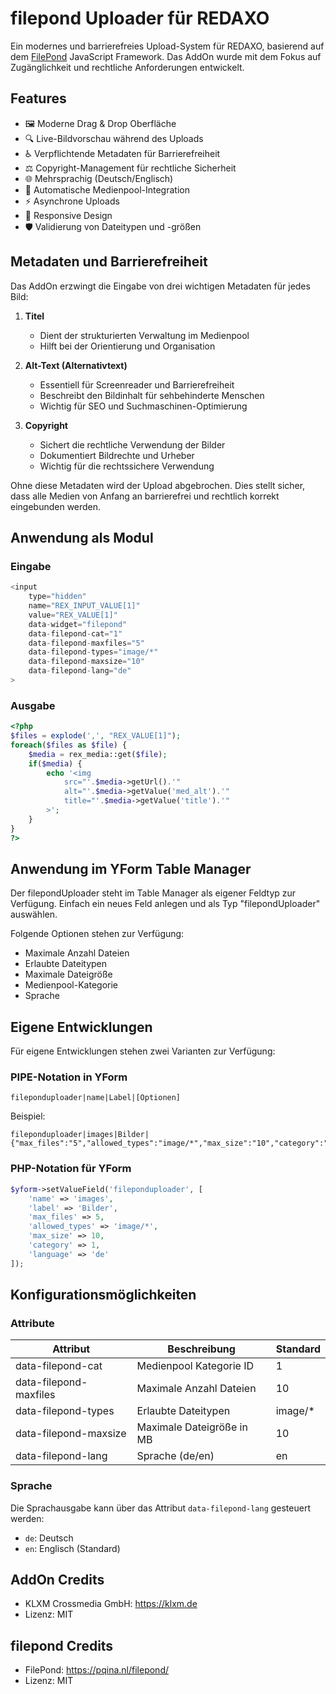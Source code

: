 # filepond Uploader für REDAXO

Ein modernes und barrierefreies Upload-System für REDAXO, basierend auf dem [FilePond](https://pqina.nl/filepond/) JavaScript Framework. Das AddOn wurde mit dem Fokus auf Zugänglichkeit und rechtliche Anforderungen entwickelt.

## Features

- 🖼️ Moderne Drag & Drop Oberfläche
- 🔍 Live-Bildvorschau während des Uploads
- ♿️ Verpflichtende Metadaten für Barrierefreiheit
- ⚖️ Copyright-Management für rechtliche Sicherheit
- 🌐 Mehrsprachig (Deutsch/Englisch)
- 📁 Automatische Medienpool-Integration
- ⚡️ Asynchrone Uploads
- 🎨 Responsive Design
- 🛡️ Validierung von Dateitypen und -größen

## Metadaten und Barrierefreiheit

Das AddOn erzwingt die Eingabe von drei wichtigen Metadaten für jedes Bild:

1. **Titel**
   - Dient der strukturierten Verwaltung im Medienpool
   - Hilft bei der Orientierung und Organisation

2. **Alt-Text (Alternativtext)**
   - Essentiell für Screenreader und Barrierefreiheit
   - Beschreibt den Bildinhalt für sehbehinderte Menschen
   - Wichtig für SEO und Suchmaschinen-Optimierung

3. **Copyright**
   - Sichert die rechtliche Verwendung der Bilder
   - Dokumentiert Bildrechte und Urheber
   - Wichtig für die rechtssichere Verwendung

Ohne diese Metadaten wird der Upload abgebrochen. Dies stellt sicher, dass alle Medien von Anfang an barrierefrei und rechtlich korrekt eingebunden werden.

## Anwendung als Modul

### Eingabe

```php
<input 
    type="hidden" 
    name="REX_INPUT_VALUE[1]" 
    value="REX_VALUE[1]" 
    data-widget="filepond"
    data-filepond-cat="1"
    data-filepond-maxfiles="5"
    data-filepond-types="image/*"
    data-filepond-maxsize="10"
    data-filepond-lang="de"
>
```

### Ausgabe

```php
<?php
$files = explode(',', "REX_VALUE[1]");
foreach($files as $file) {
    $media = rex_media::get($file);
    if($media) {
        echo '<img 
            src="'.$media->getUrl().'" 
            alt="'.$media->getValue('med_alt').'"
            title="'.$media->getValue('title').'"
        >';
    }
}
?>
```

## Anwendung im YForm Table Manager

Der filepondUploader steht im Table Manager als eigener Feldtyp zur Verfügung. Einfach ein neues Feld anlegen und als Typ "filepondUploader" auswählen.

Folgende Optionen stehen zur Verfügung:
- Maximale Anzahl Dateien
- Erlaubte Dateitypen
- Maximale Dateigröße
- Medienpool-Kategorie
- Sprache

## Eigene Entwicklungen

Für eigene Entwicklungen stehen zwei Varianten zur Verfügung:

### PIPE-Notation in YForm

```
fileponduploader|name|Label|[Optionen]
```

Beispiel:
```
fileponduploader|images|Bilder|{"max_files":"5","allowed_types":"image/*","max_size":"10","category":"1"}
```

### PHP-Notation für YForm

```php
$yform->setValueField('fileponduploader', [
    'name' => 'images',
    'label' => 'Bilder',
    'max_files' => 5,
    'allowed_types' => 'image/*',
    'max_size' => 10,
    'category' => 1,
    'language' => 'de'
]);
```

## Konfigurationsmöglichkeiten

### Attribute

| Attribut | Beschreibung | Standard |
|----------|--------------|-----------|
| data-filepond-cat | Medienpool Kategorie ID | 1 |
| data-filepond-maxfiles | Maximale Anzahl Dateien | 10 |
| data-filepond-types | Erlaubte Dateitypen | image/* |
| data-filepond-maxsize | Maximale Dateigröße in MB | 10 |
| data-filepond-lang | Sprache (de/en) | en |

### Sprache

Die Sprachausgabe kann über das Attribut `data-filepond-lang` gesteuert werden:
- `de`: Deutsch
- `en`: Englisch (Standard)

## AddOn Credits 
- KLXM Crossmedia GmbH: https://klxm.de
- Lizenz: MIT


## filepond Credits

- FilePond: https://pqina.nl/filepond/
- Lizenz: MIT
